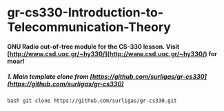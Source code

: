 # gr-cs330-Introduction-to-Telecommunication-Theory
#### GNU Radio out-of-tree module for the CS-330 lesson. Visit [http://www.csd.uoc.gr/~hy330/](http://www.csd.uoc.gr/~hy330/) for moar!
##### 1. Main template clone from [https://github.com/surligas/gr-cs330](https://github.com/surligas/gr-cs330)
``bash
git clone https://github.com/surligas/gr-cs330.git
``
